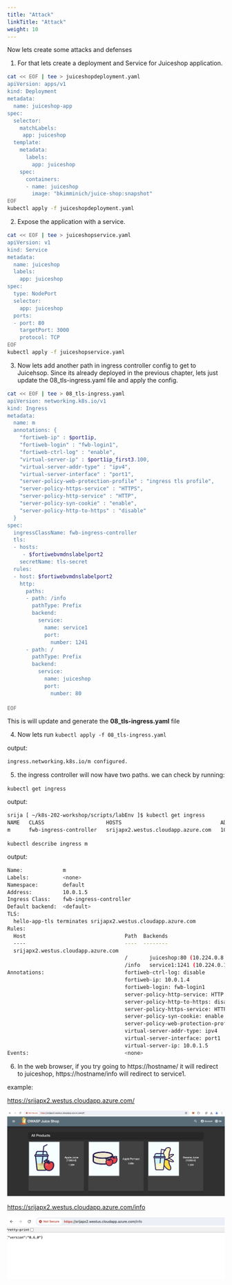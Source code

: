 ```yaml
---
title: "Attack"
linkTitle: "Attack"
weight: 10
---
```



Now lets create some attacks and defenses

1. For that lets create a deployment and Service for Juiceshop application. 

```bash
cat << EOF | tee > juiceshopdeployment.yaml 
apiVersion: apps/v1
kind: Deployment
metadata:
  name: juiceshop-app
spec:
  selector: 
    matchLabels:
     app: juiceshop
  template:
    metadata:
      labels:
        app: juiceshop
    spec:
      containers:
      - name: juiceshop
        image: "bkimminich/juice-shop:snapshot"
EOF
kubectl apply -f juiceshopdeployment.yaml
```



2. Expose the application with a service.

```bash
cat << EOF | tee > juiceshopservice.yaml 
apiVersion: v1
kind: Service
metadata:
  name: juiceshop
  labels:
    app: juiceshop
spec:
  type: NodePort
  selector:
    app: juiceshop
  ports:
  - port: 80
    targetPort: 3000
    protocol: TCP
EOF
kubectl apply -f juiceshopservice.yaml
```


3. Now lets add another path in ingress controller config to get to Juicehsop. Since its already deployed in the previous chapter, lets just update the 08_tls-ingress.yaml file and apply the config.


```bash
cat << EOF | tee > 08_tls-ingress.yaml 
apiVersion: networking.k8s.io/v1
kind: Ingress
metadata:
  name: m
  annotations: {
    "fortiweb-ip" : $port1ip,    
    "fortiweb-login" : "fwb-login1",  
    "fortiweb-ctrl-log" : "enable",
    "virtual-server-ip" : $port1ip_first3.100, 
    "virtual-server-addr-type" : "ipv4",
    "virtual-server-interface" : "port1",
    "server-policy-web-protection-profile" : "ingress tls profile",
    "server-policy-https-service" : "HTTPS",
    "server-policy-http-service" : "HTTP",
    "server-policy-syn-cookie" : "enable",
    "server-policy-http-to-https" : "disable"
  }
spec:
  ingressClassName: fwb-ingress-controller
  tls:
  - hosts: 
     - $fortiwebvmdnslabelport2
    secretName: tls-secret
  rules:
  - host: $fortiwebvmdnslabelport2
    http:
      paths:
      - path: /info
        pathType: Prefix
        backend:
          service:
            name: service1
            port:
              number: 1241
      - path: /
        pathType: Prefix
        backend:
          service:
            name: juiceshop
            port:
              number: 80
 
EOF
```

This is will update and generate the **08_tls-ingress.yaml** file

4. Now lets run ```kubectl apply -f 08_tls-ingress.yaml```

output:

```bash
ingress.networking.k8s.io/m configured.
```

5. the ingress controller will now have two paths. we can check by running:

```kubectl get ingress```

output:

```bash
srija [ ~/k8s-202-workshop/scripts/labEnv ]$ kubectl get ingress
NAME   CLASS                    HOSTS                                ADDRESS    PORTS     AGE
m      fwb-ingress-controller   srijapx2.westus.cloudapp.azure.com   10.0.1.5   80, 443   158m
```

```kubectl describe ingress m```

output:

```bash
Name:             m
Labels:           <none>
Namespace:        default
Address:          10.0.1.5
Ingress Class:    fwb-ingress-controller
Default backend:  <default>
TLS:
  hello-app-tls terminates srijapx2.westus.cloudapp.azure.com
Rules:
  Host                                Path  Backends
  ----                                ----  --------
  srijapx2.westus.cloudapp.azure.com  
                                      /       juiceshop:80 (10.224.0.8:3000)
                                      /info   service1:1241 (10.224.0.14:9876)
Annotations:                          fortiweb-ctrl-log: disable
                                      fortiweb-ip: 10.0.1.4
                                      fortiweb-login: fwb-login1
                                      server-policy-http-service: HTTP
                                      server-policy-http-to-https: disable
                                      server-policy-https-service: HTTPS
                                      server-policy-syn-cookie: enable
                                      server-policy-web-protection-profile: Inline Standard Protection
                                      virtual-server-addr-type: ipv4
                                      virtual-server-interface: port1
                                      virtual-server-ip: 10.0.1.5
Events:                               <none>
```

6. In the web browser, if you try going to https://hostname/ it will redirect to juiceshop, https://hostname/info will redirect to service1.

example: 

https://srijapx2.westus.cloudapp.azure.com/

![juiceshop1](../images/juiceshop.png)

https://srijapx2.westus.cloudapp.azure.com/info

![juiceshop2](../images/service1.png)

